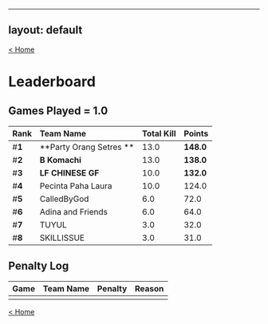  
---
layout: default
---

[< Home](./)

# **Leaderboard**

## Games Played = 1.0
 

|  Rank  | Team Name             | Total Kill | **Points** |
|:-------|:----------------------|:-----------|:-----------|
| #**1** | **Party Orang Setres ** | 13.0 | **148.0** | 
| #**2** | **B Komachi** | 13.0 | **138.0** | 
| #**3** | **LF CHINESE GF** | 10.0 | **132.0** | 
| #**4** | Pecinta Paha Laura | 10.0 | 124.0 | 
| #**5** | CalledByGod | 6.0 | 72.0 | 
| #**6** | Adina and Friends | 6.0 | 64.0 | 
| #**7** | TUYUL | 3.0 | 32.0 | 
| #**8** | SKILLISSUE | 3.0 | 31.0 | 

## Penalty Log

|  Game  | Team Name | Penalty | Reason                |
|:-------|:----------|:--------|:----------------------|
|        |           |         |                       |
    
[< Home](./)
    